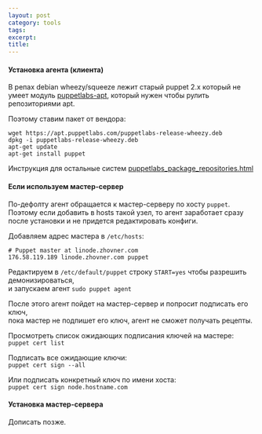 ```yaml
---
layout: post
category: tools
tags: 
excerpt: 
title: 
---
```


#### Установка агента (клиента)
В репах debian wheezy/squeeze лежит старый puppet 2.x который не умеет модуль [puppetlabs-apt](https://forge.puppetlabs.com/puppetlabs/apt),
который нужен чтобы рулить репозиториями apt.  

Поэтому ставим пакет от вендора:  

`wget https://apt.puppetlabs.com/puppetlabs-release-wheezy.deb`  
`dpkg -i puppetlabs-release-wheezy.deb`  
`apt-get update`  
`apt-get install puppet`  

Инструкция для остальные систем [puppetlabs_package_repositories.html](https://docs.puppetlabs.com/guides/puppetlabs_package_repositories.html)

#### Если используем мастер-сервер

По-дефолту агент обращается к мастер-серверу по хосту `puppet`.  
Поэтому если добавить в hosts такой узел, то агент заработает сразу после установки и не придется редактировать конфиги.

Добавляем адрес мастера в `/etc/hosts`:  

`# Puppet master at linode.zhovner.com`  
`176.58.119.189 linode.zhovner.com puppet`  


Редактируем в `/etc/default/puppet` строку `START=yes` чтобы разрешить демонизироваться,  
и запускаем агент `sudo puppet agent`  

После этого агент пойдет на мастер-сервер и попросит подписать его ключ,  
пока мастер не подпишет его ключ, агент не сможет получать рецепты.


Просмотреть список ожидающих подписания ключей на мастере:  
`puppet cert list`  

Подписать все ожидающие ключи:  
`puppet cert sign --all`  

Или подписать конкретный ключ по имени хоста:  
`puppet cert sign node.hostname.com`  




















#### Установка мастер-сервера

Дописать позже.



